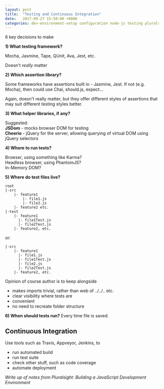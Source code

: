 ```yaml
---
layout: post
title:  "Testing and Continuous Integration"
date:   2017-09-27 15:50:00 +0800
categories: dev-environment-setup configuration node-js testing pluralsight
---
```


6 key decisions to make

**1) What testing framework?**

Mocha, Jasmine, Tape, QUnit, Ava, Jest, etc.

Doesn't *really* matter

**2) Which assertion library?**

Some frameworks have assertions built in - Jasmine, Jest. If not (e.g. Mocha), then could use Chai, should.js, expect...

Again, doesn't really matter, but they offer different styles of assertions that may suit different testing styles better.

**3) What helper libraries, if any?**

Suggested:  
**JSDom** - mocks browser DOM for testing  
**Cheerio** - jQuery for the server, allowing querying of virtual DOM using jQuery selectors

**4) Where to run tests?**

Browser, using something like Karma?  
Headless browser, using PhantomJS?  
In-Memory DOM?

**5) Where do test files live?**

```
root
|-src
    |- feature1
        |- file1.js
        |- file2.js
    |- feature2 etc.
|-test
    |- feature1
      |- file1Test.js
      |- file2Test.js
    |- feature2, etc.
```

or:
```
|-src
    |- feature1
      |- file1.js
      |- file1Test.js
      |- file2.js
      |- file2Test.js
    |- feature2, etc.
```
Opinion of course author is to keep alongside
- makes imports trivial, rather than web of ../../.. etc.
- clear visibility where tests are
- convenient
- no need to recreate folder structure

**6) When should tests run?**
Every time file is saved.

Continuous Integration
---
Use tools such as Travis, Appveyor, Jenkins, to
- run automated build
- run test suite
- check other stuff, such as code coverage
- automate deployment


*Write up of notes from Pluralsight: Building a JavaScript Development Environment*